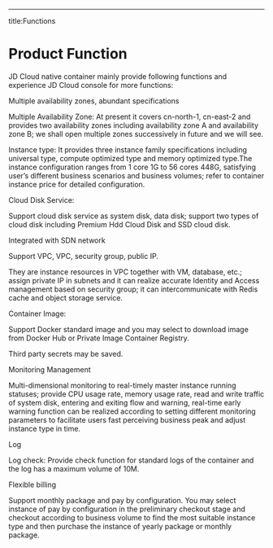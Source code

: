 ---
title:Functions

# Product Function

JD Cloud native container mainly provide following functions and experience JD Cloud console for more functions:

Multiple availability zones, abundant specifications

Multiple Availability Zone: At present it covers cn-north-1, cn-east-2 and provides two availability zones including availability zone A and availability zone B; we shall open multiple zones successively in future and we will see.

Instance type: It provides three instance family specifications including universal type, compute optimized type and memory optimized type.The instance configuration ranges from 1 core 1G to 56 cores 448G, satisfying user’s different business scenarios and business volumes; refer to container instance price for detailed configuration.

Cloud Disk Service:

Support cloud disk service as system disk, data disk; support two types of cloud disk including Premium Hdd Cloud Disk and SSD cloud disk.

Integrated with SDN network

Support VPC, VPC, security group, public IP.

They are instance resources in VPC together with VM, database, etc.; assign private IP in subnets and it can realize accurate Identity and Access management based on security group; it can intercommunicate with Redis cache and object storage service.

Container Image:

Support Docker standard image and you may select to download image from Docker Hub or Private Image Container Registry.

Third party secrets may be saved.

Monitoring Management

Multi-dimensional monitoring to real-timely master instance running statuses; provide CPU usage rate, memory usage rate, read and write traffic of system disk, entering and exiting flow and warning, real-time early warning function can be realized according to setting different monitoring parameters to facilitate users fast perceiving business peak and adjust instance type in time.


Log

Log check: Provide check function for standard logs of the container and the log has a maximum volume of 10M.

Flexible billing

Support monthly package and pay by configuration. You may select instance of pay by configuration in the preliminary checkout stage and checkout according to business volume to find the most suitable instance type and then purchase the instance of yearly package or monthly package.